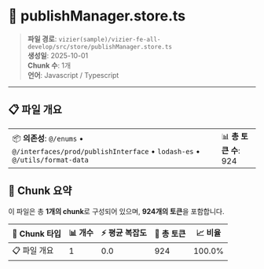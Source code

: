 # 📄 publishManager.store.ts

> **파일 경로**: `vizier(sample)/vizier-fe-all-develop/src/store/publishManager.store.ts`  
> **생성일**: 2025-10-01  
> **Chunk 수**: 1개  
> **언어**: Javascript / Typescript
---


## 📋 파일 개요

| | |
|--|--|
| 📦 **의존성**: `@/enums` • `@/interfaces/prod/publishInterface` • `lodash-es` • `@/utils/format-data` | 📊 **총 토큰 수**: 924 |






## 🧩 Chunk 요약

이 파일은 총 **1개의 chunk**로 구성되어 있으며, **924개의 토큰**을 포함합니다.

| 🧩 Chunk 타입 | 📊 개수 | ⚡ 평균 복잡도 | 📝 총 토큰 | 📈 비율 |
|---------------|--------|-------------|----------|--------|
| 📋 파일 개요 | 1 | 0.0 | 924 | 100.0% |

